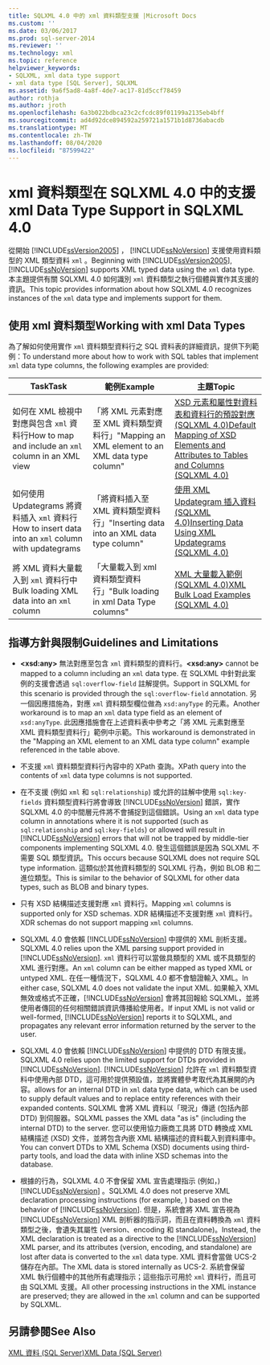 ```yaml
---
title: SQLXML 4.0 中的 xml 資料類型支援 |Microsoft Docs
ms.custom: ''
ms.date: 03/06/2017
ms.prod: sql-server-2014
ms.reviewer: ''
ms.technology: xml
ms.topic: reference
helpviewer_keywords:
- SQLXML, xml data type support
- xml data type [SQL Server], SQLXML
ms.assetid: 9a6f5ad8-4a8f-4de7-ac17-81d5ccf78459
author: rothja
ms.author: jroth
ms.openlocfilehash: 6a3b022bdbca23c2cfcdc89f01199a2135eb4bff
ms.sourcegitcommit: ad4d92dce894592a259721a1571b1d8736abacdb
ms.translationtype: MT
ms.contentlocale: zh-TW
ms.lasthandoff: 08/04/2020
ms.locfileid: "87599422"
---
```

# <a name="xml-data-type-support-in-sqlxml-40"></a><span data-ttu-id="b6b04-102">xml 資料類型在 SQLXML 4.0 中的支援</span><span class="sxs-lookup"><span data-stu-id="b6b04-102">xml Data Type Support in SQLXML 4.0</span></span>
  <span data-ttu-id="b6b04-103">從開始 [!INCLUDE[ssVersion2005](../../includes/ssversion2005-md.md)] ， [!INCLUDE[ssNoVersion](../../includes/ssnoversion-md.md)] 支援使用資料類型的 XML 類型資料 `xml` 。</span><span class="sxs-lookup"><span data-stu-id="b6b04-103">Beginning with [!INCLUDE[ssVersion2005](../../includes/ssversion2005-md.md)], [!INCLUDE[ssNoVersion](../../includes/ssnoversion-md.md)] supports XML typed data using the `xml` data type.</span></span> <span data-ttu-id="b6b04-104">本主題提供有關 SQLXML 4.0 如何識別 `xml` 資料類型之執行個體與實作其支援的資訊。</span><span class="sxs-lookup"><span data-stu-id="b6b04-104">This topic provides information about how SQLXML 4.0 recognizes instances of the `xml` data type and implements support for them.</span></span>  
  
## <a name="working-with-xml-data-types"></a><span data-ttu-id="b6b04-105">使用 xml 資料類型</span><span class="sxs-lookup"><span data-stu-id="b6b04-105">Working with xml Data Types</span></span>  
 <span data-ttu-id="b6b04-106">為了解如何使用實作 `xml` 資料類型資料行之 SQL 資料表的詳細資訊，提供下列範例：</span><span class="sxs-lookup"><span data-stu-id="b6b04-106">To understand more about how to work with SQL tables that implement `xml` data type columns, the following examples are provided:</span></span>  
  
|<span data-ttu-id="b6b04-107">Task</span><span class="sxs-lookup"><span data-stu-id="b6b04-107">Task</span></span>|<span data-ttu-id="b6b04-108">範例</span><span class="sxs-lookup"><span data-stu-id="b6b04-108">Example</span></span>|<span data-ttu-id="b6b04-109">主題</span><span class="sxs-lookup"><span data-stu-id="b6b04-109">Topic</span></span>|  
|----------|-------------|-----------|  
|<span data-ttu-id="b6b04-110">如何在 XML 檢視中對應與包含 `xml` 資料行</span><span class="sxs-lookup"><span data-stu-id="b6b04-110">How to map and include an `xml` column in an XML view</span></span>|<span data-ttu-id="b6b04-111">「將 XML 元素對應至 XML 資料類型資料行」</span><span class="sxs-lookup"><span data-stu-id="b6b04-111">"Mapping an XML element to an XML data type column"</span></span>|[<span data-ttu-id="b6b04-112">XSD 元素和屬性對資料表和資料行的預設對應 &#40;SQLXML 4.0&#41;</span><span class="sxs-lookup"><span data-stu-id="b6b04-112">Default Mapping of XSD Elements and Attributes to Tables and Columns &#40;SQLXML 4.0&#41;</span></span>](../sqlxml-annotated-xsd-schemas-using/default-mapping-of-xsd-elements-and-attributes-to-tables-and-columns-sqlxml-4-0.md)|  
|<span data-ttu-id="b6b04-113">如何使用 Updategrams 將資料插入 `xml` 資料行</span><span class="sxs-lookup"><span data-stu-id="b6b04-113">How to insert data into an `xml` column with updategrams</span></span>|<span data-ttu-id="b6b04-114">「將資料插入至 XML 資料類型資料行」</span><span class="sxs-lookup"><span data-stu-id="b6b04-114">"Inserting data into an XML data type column"</span></span>|[<span data-ttu-id="b6b04-115">使用 XML Updategram 插入資料 &#40;SQLXML 4.0&#41;</span><span class="sxs-lookup"><span data-stu-id="b6b04-115">Inserting Data Using XML Updategrams &#40;SQLXML 4.0&#41;</span></span>](../sqlxml-annotated-xsd-schemas-xpath-queries/updategrams/inserting-data-using-xml-updategrams-sqlxml-4-0.md)|  
|<span data-ttu-id="b6b04-116">將 XML 資料大量載入到 `xml` 資料行中</span><span class="sxs-lookup"><span data-stu-id="b6b04-116">Bulk loading XML data into an `xml` column</span></span>|<span data-ttu-id="b6b04-117">「大量載入到 xml 資料類型資料行」</span><span class="sxs-lookup"><span data-stu-id="b6b04-117">"Bulk loading in xml Data Type columns"</span></span>|[<span data-ttu-id="b6b04-118">XML 大量載入範例 &#40;SQLXML 4.0&#41;</span><span class="sxs-lookup"><span data-stu-id="b6b04-118">XML Bulk Load Examples &#40;SQLXML 4.0&#41;</span></span>](../sqlxml-annotated-xsd-schemas-xpath-queries/bulk-load-xml/xml-bulk-load-examples-sqlxml-4-0.md)|  
  
## <a name="guidelines-and-limitations"></a><span data-ttu-id="b6b04-119">指導方針與限制</span><span class="sxs-lookup"><span data-stu-id="b6b04-119">Guidelines and Limitations</span></span>  
  
-   <span data-ttu-id="b6b04-120">**\<xsd:any>** 無法對應至包含 `xml` 資料類型的資料行。</span><span class="sxs-lookup"><span data-stu-id="b6b04-120">**\<xsd:any>** cannot be mapped to a column including an `xml` data type.</span></span> <span data-ttu-id="b6b04-121">在 SQLXML 中針對此案例的支援會透過 `sql:overflow-field` 註解提供。</span><span class="sxs-lookup"><span data-stu-id="b6b04-121">Support in SQLXML for this scenario is provided through the `sql:overflow-field` annotation.</span></span> <span data-ttu-id="b6b04-122">另一個因應措施為，對應 `xml` 資料類型欄位做為 `xsd:anyType` 的元素。</span><span class="sxs-lookup"><span data-stu-id="b6b04-122">Another workaround is to map an `xml` data type field as an element of `xsd:anyType`.</span></span> <span data-ttu-id="b6b04-123">此因應措施會在上述資料表中參考之「將 XML 元素對應至 XML 資料類型資料行」範例中示範。</span><span class="sxs-lookup"><span data-stu-id="b6b04-123">This workaround is demonstrated in the "Mapping an XML element to an XML data type column" example referenced in the table above.</span></span>  
  
-   <span data-ttu-id="b6b04-124">不支援 `xml` 資料類型資料行內容中的 XPath 查詢。</span><span class="sxs-lookup"><span data-stu-id="b6b04-124">XPath query into the contents of `xml` data type columns is not supported.</span></span>  
  
-   <span data-ttu-id="b6b04-125">在不支援 (例如 `xml` 和 `sql:relationship`) 或允許的註解中使用 `sql:key-fields` 資料類型資料行將會導致 [!INCLUDE[ssNoVersion](../../includes/ssnoversion-md.md)] 錯誤，實作 SQLXML 4.0 的中間層元件將不會捕捉到這個錯誤。</span><span class="sxs-lookup"><span data-stu-id="b6b04-125">Using an `xml` data type column in annotations where it is not supported (such as `sql:relationship` and `sql:key-fields`) or allowed will result in [!INCLUDE[ssNoVersion](../../includes/ssnoversion-md.md)] errors that will not be trapped by middle-tier components implementing SQLXML 4.0.</span></span> <span data-ttu-id="b6b04-126">發生這個錯誤是因為 SQLXML 不需要 SQL 類型資訊。</span><span class="sxs-lookup"><span data-stu-id="b6b04-126">This occurs because SQLXML does not require SQL type information.</span></span> <span data-ttu-id="b6b04-127">這類似於其他資料類型的 SQLXML 行為，例如 BLOB 和二進位類型。</span><span class="sxs-lookup"><span data-stu-id="b6b04-127">This is similar to the behavior of SQLXML for other data types, such as BLOB and binary types.</span></span>  
  
-   <span data-ttu-id="b6b04-128">只有 XSD 結構描述支援對應 `xml` 資料行。</span><span class="sxs-lookup"><span data-stu-id="b6b04-128">Mapping `xml` columns is supported only for XSD schemas.</span></span> <span data-ttu-id="b6b04-129">XDR 結構描述不支援對應 `xml` 資料行。</span><span class="sxs-lookup"><span data-stu-id="b6b04-129">XDR schemas do not support mapping `xml` columns.</span></span>  
  
-   <span data-ttu-id="b6b04-130">SQLXML 4.0 會依賴 [!INCLUDE[ssNoVersion](../../includes/ssnoversion-md.md)] 中提供的 XML 剖析支援。</span><span class="sxs-lookup"><span data-stu-id="b6b04-130">SQLXML 4.0 relies upon the XML parsing support provided in [!INCLUDE[ssNoVersion](../../includes/ssnoversion-md.md)].</span></span> <span data-ttu-id="b6b04-131">`xml` 資料行可以當做具類型的 XML 或不具類型的 XML 進行對應。</span><span class="sxs-lookup"><span data-stu-id="b6b04-131">An `xml` column can be either mapped as typed XML or untyped XML.</span></span> <span data-ttu-id="b6b04-132">在任一種情況下，SQLXML 4.0 都不會驗證輸入 XML。</span><span class="sxs-lookup"><span data-stu-id="b6b04-132">In either case, SQLXML 4.0 does not validate the input XML.</span></span>  <span data-ttu-id="b6b04-133">如果輸入 XML 無效或格式不正確，[!INCLUDE[ssNoVersion](../../includes/ssnoversion-md.md)] 會將其回報給 SQLXML，並將使用者傳回的任何相關錯誤資訊傳播給使用者。</span><span class="sxs-lookup"><span data-stu-id="b6b04-133">If input XML is not valid or well-formed, [!INCLUDE[ssNoVersion](../../includes/ssnoversion-md.md)] reports it to SQLXML, and propagates any relevant error information returned by the server to the user.</span></span>  
  
-   <span data-ttu-id="b6b04-134">SQLXML 4.0 會依賴 [!INCLUDE[ssNoVersion](../../includes/ssnoversion-md.md)] 中提供的 DTD 有限支援。</span><span class="sxs-lookup"><span data-stu-id="b6b04-134">SQLXML 4.0 relies upon the limited support for DTDs provided in [!INCLUDE[ssNoVersion](../../includes/ssnoversion-md.md)].</span></span> [!INCLUDE[ssNoVersion](../../includes/ssnoversion-md.md)] <span data-ttu-id="b6b04-135">允許在 `xml` 資料類型資料中使用內部 DTD，這可用於提供預設值，並將實體參考取代為其展開的內容。</span><span class="sxs-lookup"><span data-stu-id="b6b04-135">allows for an internal DTD in `xml` data type data, which can be used to supply default values and to replace entity references with their expanded contents.</span></span> <span data-ttu-id="b6b04-136">SQLXML 會將 XML 資料以「現況」傳遞 (包括內部 DTD) 到伺服器。</span><span class="sxs-lookup"><span data-stu-id="b6b04-136">SQLXML passes the XML data "as is" (including the internal DTD) to the server.</span></span> <span data-ttu-id="b6b04-137">您可以使用協力廠商工具將 DTD 轉換成 XML 結構描述 (XSD) 文件，並將包含內嵌 XML 結構描述的資料載入到資料庫中。</span><span class="sxs-lookup"><span data-stu-id="b6b04-137">You can convert DTDs to XML Schema (XSD) documents using third-party tools, and load the data with inline XSD schemas into the database.</span></span>  
  
-   <span data-ttu-id="b6b04-138">根據的行為，SQLXML 4.0 不會保留 XML 宣告處理指示 (例如，) [!INCLUDE[ssNoVersion](../../includes/ssnoversion-md.md)] 。</span><span class="sxs-lookup"><span data-stu-id="b6b04-138">SQLXML 4.0 does not preserve XML declaration processing instructions (for example, ) based on the behavior of [!INCLUDE[ssNoVersion](../../includes/ssnoversion-md.md)].</span></span> <span data-ttu-id="b6b04-139">但是，系統會將 XML 宣告視為 [!INCLUDE[ssNoVersion](../../includes/ssnoversion-md.md)] XML 剖析器的指示詞，而且在資料轉換為 `xml` 資料類型之後，會遺失其屬性 (version、encoding 和 standalone)。</span><span class="sxs-lookup"><span data-stu-id="b6b04-139">Instead, the XML declaration is treated as a directive to the [!INCLUDE[ssNoVersion](../../includes/ssnoversion-md.md)] XML parser, and its attributes (version, encoding, and standalone) are lost after data is converted to the `xml` data type.</span></span> <span data-ttu-id="b6b04-140">XML 資料會當做 UCS-2 儲存在內部。</span><span class="sxs-lookup"><span data-stu-id="b6b04-140">The XML data is stored internally as UCS-2.</span></span> <span data-ttu-id="b6b04-141">系統會保留 XML 執行個體中的其他所有處理指示；這些指示可用於 `xml` 資料行，而且可由 SQLXML 支援。</span><span class="sxs-lookup"><span data-stu-id="b6b04-141">All other processing instructions in the XML instance are preserved; they are allowed in the `xml` column and can be supported by SQLXML.</span></span>  
  
## <a name="see-also"></a><span data-ttu-id="b6b04-142">另請參閱</span><span class="sxs-lookup"><span data-stu-id="b6b04-142">See Also</span></span>  
 [<span data-ttu-id="b6b04-143">XML 資料 &#40;SQL Server&#41;</span><span class="sxs-lookup"><span data-stu-id="b6b04-143">XML Data &#40;SQL Server&#41;</span></span>](../xml/xml-data-sql-server.md)  
  
  
